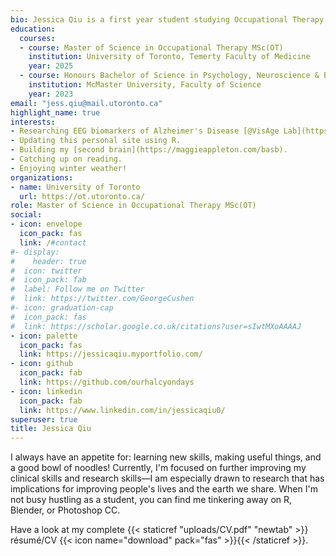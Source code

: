 ```yaml
---
bio: Jessica Qiu is a first year student studying Occupational Therapy at the University of Toronto. She loves learning things and making things.
education:
  courses:
  - course: Master of Science in Occupational Therapy MSc(OT)
    institution: University of Toronto, Temerty Faculty of Medicine
    year: 2025
  - course: Honours Bachelor of Science in Psychology, Neuroscience & Behaviour (BSc.)
    institution: McMaster University, Faculty of Science
    year: 2023
email: "jess.qiu@mail.utoronto.ca"
highlight_name: true
interests:
- Researching EEG biomarkers of Alzheimer's Disease [@VisAge Lab](https://www.baycrest.org/about-us-rri).
- Updating this personal site using R.
- Building my [second brain](https://maggieappleton.com/basb).
- Catching up on reading.
- Enjoying winter weather!
organizations:
- name: University of Toronto
  url: https://ot.utoronto.ca/
role: Master of Science in Occupational Therapy MSc(OT)
social:
- icon: envelope
  icon_pack: fas
  link: /#contact
#- display:
#    header: true
#  icon: twitter
#  icon_pack: fab
#  label: Follow me on Twitter
#  link: https://twitter.com/GeorgeCushen
#- icon: graduation-cap
#  icon_pack: fas
#  link: https://scholar.google.co.uk/citations?user=sIwtMXoAAAAJ
- icon: palette
  icon_pack: fas
  link: https://jessicaqiu.myportfolio.com/
- icon: github
  icon_pack: fab
  link: https://github.com/ourhalcyondays
- icon: linkedin
  icon_pack: fab
  link: https://www.linkedin.com/in/jessicaqiu0/
superuser: true
title: Jessica Qiu
---
```


I always have an appetite for: learning new skills, making useful things, and a good bowl of noodles! Currently, I'm focused on further improving my clinical skills and research skills—I am especially drawn to research that has implications for improving people's lives and the earth we share. When I'm not busy hustling as a student, you can find me tinkering away on R, Blender, or Photoshop CC.

Have a look at my complete {{< staticref "uploads/CV.pdf" "newtab" >}} résumé/CV {{< icon name="download" pack="fas" >}}{{< /staticref >}}.
